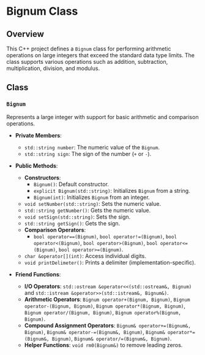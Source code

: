 # Bignum Class

## Overview

This C++ project defines a `Bignum` class for performing arithmetic operations on large integers that exceed the standard data type limits. The class supports various operations such as addition, subtraction, multiplication, division, and modulus.

## Class

### `Bignum`
Represents a large integer with support for basic arithmetic and comparison operations.

- **Private Members**:
  - `std::string number`: The numeric value of the `Bignum`.
  - `std::string sign`: The sign of the number (`+` or `-`).

- **Public Methods**:
  - **Constructors**:
    - `Bignum()`: Default constructor.
    - `explicit Bignum(std::string)`: Initializes `Bignum` from a string.
    - `Bignum(int)`: Initializes `Bignum` from an integer.
  - `void setNumber(std::string)`: Sets the numeric value.
  - `std::string getNumber()`: Gets the numeric value.
  - `void setSign(std::string)`: Sets the sign.
  - `std::string getSign()`: Gets the sign.
  - **Comparison Operators**:
    - `bool operator==(Bignum)`, `bool operator!=(Bignum)`, `bool operator<(Bignum)`, `bool operator>(Bignum)`, `bool operator<=(Bignum)`, `bool operator>=(Bignum)`.
  - `char &operator[](int)`: Access individual digits.
  - `void printDelimeter()`: Prints a delimiter (implementation-specific).

- **Friend Functions**:
  - **I/O Operators**: `std::ostream &operator<<(std::ostream&, Bignum)` and `std::istream &operator>>(std::istream&, Bignum&)`.
  - **Arithmetic Operators**: `Bignum operator+(Bignum, Bignum)`, `Bignum operator-(Bignum, Bignum)`, `Bignum operator*(Bignum, Bignum)`, `Bignum operator/(Bignum, Bignum)`, `Bignum operator%(Bignum, Bignum)`.
  - **Compound Assignment Operators**: `Bignum& operator+=(Bignum&, Bignum)`, `Bignum& operator-=(Bignum&, Bignum)`, `Bignum& operator*=(Bignum&, Bignum)`, `Bignum& operator/=(Bignum&, Bignum)`.
  - **Helper Functions**: `void rm0(Bignum&)` to remove leading zeros.

